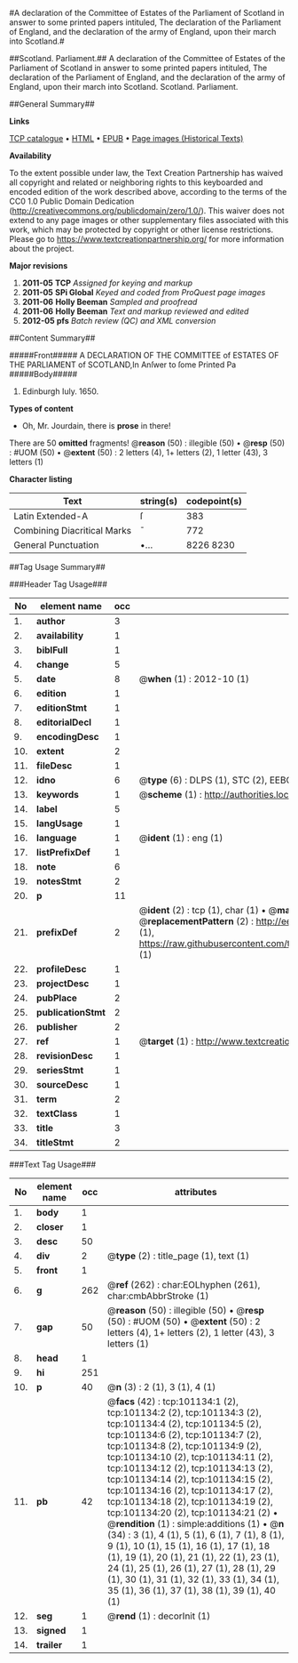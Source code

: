 #A declaration of the Committee of Estates of the Parliament of Scotland in answer to some printed papers intituled, The declaration of the Parliament of England, and the declaration of the army of England, upon their march into Scotland.#

##Scotland. Parliament.##
A declaration of the Committee of Estates of the Parliament of Scotland in answer to some printed papers intituled, The declaration of the Parliament of England, and the declaration of the army of England, upon their march into Scotland.
Scotland. Parliament.

##General Summary##

**Links**

[TCP catalogue](http://www.ota.ox.ac.uk/tcp/)  • 
[HTML](http://tei.it.ox.ac.uk/tcp/Texts-HTML/free/A58/A58614.html)  • 
[EPUB](http://tei.it.ox.ac.uk/tcp/Texts-EPUB/free/A58/A58614.epub) • 
[Page images (Historical Texts)](https://historicaltexts.jisc.ac.uk/eebo-13662937e)

**Availability**

To the extent possible under law, the Text Creation Partnership has waived all copyright and related or neighboring rights to this keyboarded and encoded edition of the work described above, according to the terms of the CC0 1.0 Public Domain Dedication (http://creativecommons.org/publicdomain/zero/1.0/). This waiver does not extend to any page images or other supplementary files associated with this work, which may be protected by copyright or other license restrictions. Please go to https://www.textcreationpartnership.org/ for more information about the project.

**Major revisions**

1. __2011-05__ __TCP__ *Assigned for keying and markup*
1. __2011-05__ __SPi Global__ *Keyed and coded from ProQuest page images*
1. __2011-06__ __Holly Beeman__ *Sampled and proofread*
1. __2011-06__ __Holly Beeman__ *Text and markup reviewed and edited*
1. __2012-05__ __pfs__ *Batch review (QC) and XML conversion*

##Content Summary##

#####Front#####
A DECLARATION OF THE COMMITTEE of ESTATES OF THE PARLIAMENT of SCOTLAND,In Anſwer to ſome Printed Pa
#####Body#####

1. Edinburgh Iuly. 1650.

**Types of content**

  * Oh, Mr. Jourdain, there is **prose** in there!

There are 50 **omitted** fragments! 
 @__reason__ (50) : illegible (50)  •  @__resp__ (50) : #UOM (50)  •  @__extent__ (50) : 2 letters (4), 1+ letters (2), 1 letter (43), 3 letters (1)

**Character listing**


|Text|string(s)|codepoint(s)|
|---|---|---|
|Latin Extended-A|ſ|383|
|Combining             Diacritical Marks|̄|772|
|General Punctuation|•…|8226 8230|

##Tag Usage Summary##

###Header Tag Usage###

|No|element name|occ|attributes|
|---|---|---|---|
|1.|__author__|3||
|2.|__availability__|1||
|3.|__biblFull__|1||
|4.|__change__|5||
|5.|__date__|8| @__when__ (1) : 2012-10 (1)|
|6.|__edition__|1||
|7.|__editionStmt__|1||
|8.|__editorialDecl__|1||
|9.|__encodingDesc__|1||
|10.|__extent__|2||
|11.|__fileDesc__|1||
|12.|__idno__|6| @__type__ (6) : DLPS (1), STC (2), EEBO-CITATION (1), OCLC (1), VID (1)|
|13.|__keywords__|1| @__scheme__ (1) : http://authorities.loc.gov/ (1)|
|14.|__label__|5||
|15.|__langUsage__|1||
|16.|__language__|1| @__ident__ (1) : eng (1)|
|17.|__listPrefixDef__|1||
|18.|__note__|6||
|19.|__notesStmt__|2||
|20.|__p__|11||
|21.|__prefixDef__|2| @__ident__ (2) : tcp (1), char (1)  •  @__matchPattern__ (2) : ([0-9\-]+):([0-9IVX]+) (1), (.+) (1)  •  @__replacementPattern__ (2) : http://eebo.chadwyck.com/downloadtiff?vid=$1&page=$2 (1), https://raw.githubusercontent.com/textcreationpartnership/Texts/master/tcpchars.xml#$1 (1)|
|22.|__profileDesc__|1||
|23.|__projectDesc__|1||
|24.|__pubPlace__|2||
|25.|__publicationStmt__|2||
|26.|__publisher__|2||
|27.|__ref__|1| @__target__ (1) : http://www.textcreationpartnership.org/docs/. (1)|
|28.|__revisionDesc__|1||
|29.|__seriesStmt__|1||
|30.|__sourceDesc__|1||
|31.|__term__|2||
|32.|__textClass__|1||
|33.|__title__|3||
|34.|__titleStmt__|2||


###Text Tag Usage###

|No|element name|occ|attributes|
|---|---|---|---|
|1.|__body__|1||
|2.|__closer__|1||
|3.|__desc__|50||
|4.|__div__|2| @__type__ (2) : title_page (1), text (1)|
|5.|__front__|1||
|6.|__g__|262| @__ref__ (262) : char:EOLhyphen (261), char:cmbAbbrStroke (1)|
|7.|__gap__|50| @__reason__ (50) : illegible (50)  •  @__resp__ (50) : #UOM (50)  •  @__extent__ (50) : 2 letters (4), 1+ letters (2), 1 letter (43), 3 letters (1)|
|8.|__head__|1||
|9.|__hi__|251||
|10.|__p__|40| @__n__ (3) : 2 (1), 3 (1), 4 (1)|
|11.|__pb__|42| @__facs__ (42) : tcp:101134:1 (2), tcp:101134:2 (2), tcp:101134:3 (2), tcp:101134:4 (2), tcp:101134:5 (2), tcp:101134:6 (2), tcp:101134:7 (2), tcp:101134:8 (2), tcp:101134:9 (2), tcp:101134:10 (2), tcp:101134:11 (2), tcp:101134:12 (2), tcp:101134:13 (2), tcp:101134:14 (2), tcp:101134:15 (2), tcp:101134:16 (2), tcp:101134:17 (2), tcp:101134:18 (2), tcp:101134:19 (2), tcp:101134:20 (2), tcp:101134:21 (2)  •  @__rendition__ (1) : simple:additions (1)  •  @__n__ (34) : 3 (1), 4 (1), 5 (1), 6 (1), 7 (1), 8 (1), 9 (1), 10 (1), 15 (1), 16 (1), 17 (1), 18 (1), 19 (1), 20 (1), 21 (1), 22 (1), 23 (1), 24 (1), 25 (1), 26 (1), 27 (1), 28 (1), 29 (1), 30 (1), 31 (1), 32 (1), 33 (1), 34 (1), 35 (1), 36 (1), 37 (1), 38 (1), 39 (1), 40 (1)|
|12.|__seg__|1| @__rend__ (1) : decorInit (1)|
|13.|__signed__|1||
|14.|__trailer__|1||
